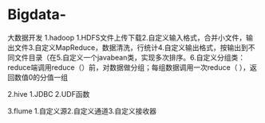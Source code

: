 # Bigdata-

大数据开发
1.hadoop 1.HDFS文件上传下载2.自定义输入格式，合并小文件，输出文件3.自定义MapReduce，数据清洗，行统计4.自定义输出格式，按输出到不同文件目录（在5.自定义一个javabean类，实现多次排序。6.自定义分组类：reduce端调用reduce（）前，对数据做分组；每组数据调用一次reduce（ ），返回数值0的分值一组

2.hive 1.JDBC 2.UDF函数

3.flume 1.自定义源2.自定义通道3.自定义接收器

